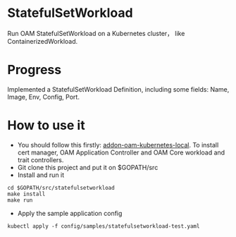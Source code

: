 # StatefulSetWorkload
Run OAM StatefulSetWorkload on a Kubernetes cluster， like ContainerizedWorkload.

# Progress
Implemented a StatefulSetWorkload Definition, including some fields: Name, Image, Env, Config, Port.

# How to use it
- You should follow this firstly: [addon-oam-kubernetes-local](https://github.com/crossplane/addon-oam-kubernetes-local/tree/659c1331b0c734f4567c3fbc042ef0dea37f0624). To install cert manager, OAM Application Controller and OAM Core workload and trait controllers.
- Git clone this project and put it on $GOPATH/src
- Install and run it
```
cd $GOPATH/src/statefulsetworkload
make install
make run
```
- Apply the sample application config
```
kubectl apply -f config/samples/statefulsetworkload-test.yaml
```
